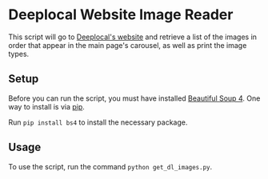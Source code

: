 # Deeplocal Website Image Reader

This script will go to [Deeplocal's website](http://www.deeplocal.com) and retrieve a list of the images in order that appear in the main page's carousel, as well as print the image types.

## Setup
Before you can run the script, you must have installed [Beautiful Soup 4](https://www.crummy.com/software/BeautifulSoup/). One way to install is via [pip](https://pypi.python.org/pypi/pip).

Run `pip install bs4` to install the necessary package.

## Usage
To use the script, run the command `python get_dl_images.py`.